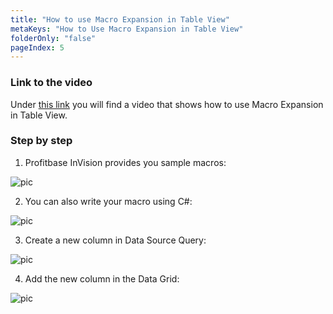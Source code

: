```yaml
---
title: "How to use Macro Expansion in Table View"
metaKeys: "How to Use Macro Expansion in Table View"
folderOnly: "false"
pageIndex: 5
---
```



### Link to the video

Under [this link](https://profitbasedocs.blob.core.windows.net/videos/Table%20View%20-%20Macro%20Expansion.mp4)  you will find a video that shows how to use Macro Expansion in Table View. 
<br/>

### Step by step


1. Profitbase InVision provides you sample macros:

![pic](https://profitbasedocs.blob.core.windows.net/images/HTmacro%20(1).png)

2. You can also write your macro using C#:

![pic](https://profitbasedocs.blob.core.windows.net/images/HTmacro%20(2).png)

3. Create a new column in Data Source Query:

![pic](https://profitbasedocs.blob.core.windows.net/images/HTmacro%20(3).png)

4. Add the new column in the Data Grid:

![pic](https://profitbasedocs.blob.core.windows.net/images/HTmacro%20(4).png)